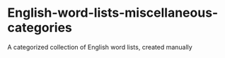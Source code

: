 # English-word-lists-miscellaneous-categories
A categorized collection of English word lists, created manually
